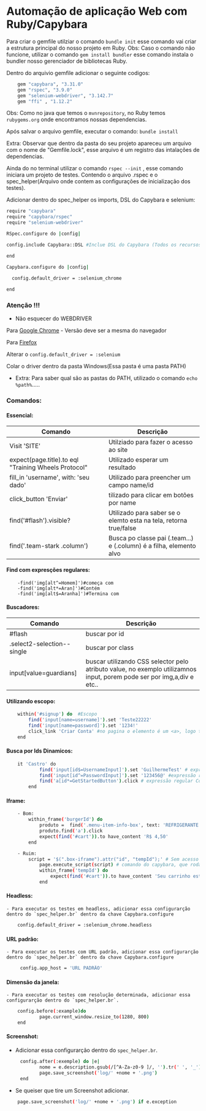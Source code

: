 # Automação de aplicação Web com Ruby/Capybara

Para criar o gemfile utilziar o comando `bundle init` esse comando vai criar a estrutura principal do nosso projeto em Ruby.
Obs: Caso o comando não funcione, utilizar o comando `gem install bundler` esse comando instala o bundler nosso gerenciador de bibliotecas Ruby.

Dentro do arquivio gemfile adicionar o seguinte codigos:
```sh
	gem "capybara", "3.31.0"
	gem "rspec", "3.9.0"
	gem "selenium-webdriver", "3.142.7"
	gem "ffi" , "1.12.2"
```
Obs: Como no java que temos o ` mvnrepository `, no Ruby temos `rubygems.org` onde encontramos nossas dependencias.

Após salvar o arquivo gemfile, executar o comando: `bundle install`

Extra: Observar que dentro da pasta do seu projeto apareceu um arquivo com o nome de "Gemfile.lock", esse arquivo
é um registro das intalações de dependencias.


Ainda do no terminal utilizar o comando `rspec --init` , esse comando iniciara um projeto de testes.
Contendo o arquivo .rspec e o spec_helper(Arquivo onde contem as configurações de inicialização dos testes).

Adicionar dentro do spec_helper os imports, DSL do Capybara e selenium:  

```sh
require "capybara" 
require "capybara/rspec" 
require "selenium-webdriver" 

RSpec.configure do |config|

config.include Capybara::DSL #Inclue DSL do Capybara (Todos os recursos)

end

Capybara.configure do |config|

  config.default_driver = :selenium_chrome
  
end

```

### Atenção !!!

- Não esquecer do WEBDRIVER

Para [Google Chrome](https://chromedriver.chromium.org/downloads)
 	- Versão deve ser a mesma do navegador

Para [Firefox](https://github.com/mozilla/geckodriver/releases)

Alterar o `config.default_driver = :selenium`

Colar o driver dentro da pasta Windows(Essa pasta é uma pasta PATH)

 - Extra: Para saber qual são as pastas do PATH, utilizado o comando `echo %path%`.....



### Comandos:

#### Essencial:
| Comando | Descrição |
| ------ | ------ |
|Visit 'SITE'|Utilziado para fazer o acesso ao site|
|expect(page.title).to eql "Training Wheels Protocol"| Utilizado esperar um resultado|
|fill_in 'username', with: 'seu dado'|Utilizado para preencher um campo name/id|
|click_button 'Enviar'|tilizado para clicar em botões por name|
|find('#flash').visible?|Utilizado para saber se o elemto esta na tela, retorna true/false|
|find('.team-stark .column')|Busca po classe pai (.team...) e (.column) é a filha, elemento alvo|

#### Find com expresções regulares:
		-find('img[alt^=Homem]')#começa com
       	-find('img[alt*=Aran]')#Contém
        -find('img[alt$=Aranha]')#Termina com
	


#### Buscadores:
| Comando | Descrição |
| ------ | ------ |
|#flash |buscar por id|
|.select2-selection--single | buscar por class|
|input[value=guardians] | buscar utilizando CSS selector pelo atributo value, no exemplo utilizamnos input, porem pode ser por img,a,div e etc..|
	

#### Utilizando escopo:

```sh
	within('#signup') do  #Escopo
        find('input[name=username]').set 'Teste22222'
        find('input[name=password]').set '1234!'
        click_link 'Criar Conta' #no pagina o elemento é um <a>, logo temos que usar click link
    end
```

#### Busca por Ids Dinamicos:
```sh
	it 'Castro' do
        	find('input[id$=UsernameInput]').set 'GuilhermeTest' # expressão regular termina
        	find('input[id^=PasswordInput]').set '123456@' #expressão regular começa com
        	find('a[id*=GetStartedButton').click # expressão regular Contém 
    	end
```

#### Iframe: 

```sh
	- Bom:
		within_frame('burgerId') do
			produto =  find('.menu-item-info-box', text: 'REFRIGERANTE')
			produto.find('a').click
			expect(find('#cart')).to have_content 'R$ 4,50'
		end
```
```sh
	- Ruim:
		script = '$(".box-iframe").attr("id", "tempId");' # Sem acesso ao  codigo fonte ou o dev não quer colocar Id
    		page.execute_script(script) # comando do capybara, que roda um script dentro da pagina
    		within_frame('tempId') do
         		expect(find('#cart')).to have_content 'Seu carrinho está vazio!'
    		end
```

#### Headless: 
	- Para executar os testes em headless, adicionar essa configurarção dentro do `spec_helper.br` dentro da chave Capybara.configure
```sh
	config.default_driver = :selenium_chrome.headless
```

#### URL padrão: 
	- Para executar os testes com URL padrão, adicionar essa configurarção dentro do `spec_helper.br` dentro da chave Capybara.configure
```sh
	 config.app_host = 'URL PADRÃO'
```

#### Dimensão da janela:

	- Para executar os testes com resolução determinada, adicionar essa configurarção dentro do `spec_helper.br`.
```sh
	config.before(:example)do
    	 	page.current_window.resize_to(1280, 800)
  	end
```


#### Screenshot:

 - Adicionar essa configurarção dentro do `spec_helper.br`.
```sh
	 config.after(:exemple) do |e|
    		nome = e.description.gsub(/[^A-Za-z0-9 ]/, '').tr(' ', '_')
    		page.save_screenshot('log/' +nome + '.png')
	 end
```

- Se queiser que tire um Screenshot adicionar. 
	
```sh
	page.save_screenshot('log/' +nome + '.png') if e.exception 
```



